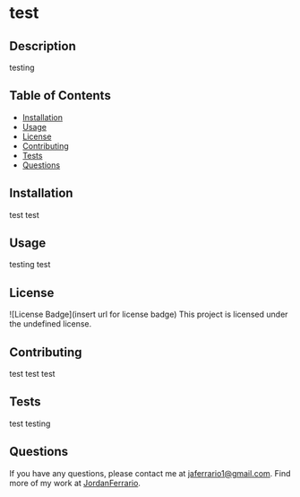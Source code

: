 # test
## Description
testing
## Table of Contents
- [Installation](#installation)
- [Usage](#usage)
- [License](#license)
- [Contributing](#contributing)
- [Tests](#tests)
- [Questions](#questions)
## Installation
test test
## Usage
testing test
## License
![License Badge](insert url for license badge)
This project is licensed under the undefined license.
## Contributing
test test test
## Tests
test testing
## Questions
If you have any questions, please contact me at [jaferrario1@gmail.com](mailto:jaferrario1@gmail.com). Find more of my work at [JordanFerrario](https://github.com/JordanFerrario).
